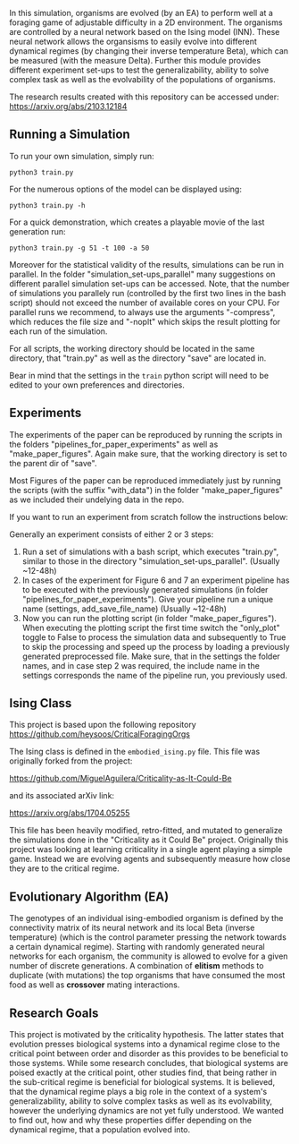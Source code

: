 

In this simulation, organisms are evolved (by an EA) to perform well at a foraging game of adjustable difficulty in a 2D environment. The organisms are controlled by a neural network based on the Ising model (INN). These neural network allows the organsisms to easily evolve into different dynamical regimes (by changing their inverse temperature Beta), which can be measured (with the measure Delta). Further this module provides different experiment set-ups to test the generalizability, ability to solve complex task as well as the evolvability of the populations of organisms.

The research results created with this repository can be accessed under: https://arxiv.org/abs/2103.12184





## Running a Simulation
To run your own simulation, simply run:
```
python3 train.py
```
For the numerous options of the model can be displayed using:
```
python3 train.py -h
```
For a quick demonstration, which creates a playable movie of the last generation run:

```
python3 train.py -g 51 -t 100 -a 50
```

Moreover for the statistical validity of the results, simulations can be run in parallel.
In the folder "simulation_set-ups_parallel" many suggestions on different parallel simulation set-ups can be accessed.
Note, that the number of simulations you parallely run (controlled by the first two lines in the bash script) should not exceed the number of available cores on your CPU. For parallel runs we recommend, to always use the arguments "-compress", which reduces the file size and "-noplt" which skips the result plotting for each run of the simulation.

For all scripts, the working directory should be located in the same directory, that "train.py" as well as the directory "save" are located in.

Bear in mind that the settings in the `train` python script will need to be edited to your own preferences and directories.

## Experiments
The experiments of the paper can be reproduced by running the scripts in the folders "pipelines_for_paper_experiments" as well as "make_paper_figures". Again make sure, that the working directory is set to the parent dir of "save".

Most Figures of the paper can be reproduced immediately just by running the scripts (with the suffix "with_data") in the folder "make_paper_figures" as we included their undelying data in the repo.

If you want to run an experiment from scratch follow the instructions below:

Generally an experiment consists of either 2 or 3 steps:
1. Run a set of simulations with a bash script, which executes "train.py", similar to those in the directory "simulation_set-ups_parallel". (Usually ~12-48h)
2. In cases of the experiment for Figure 6 and 7 an experiment pipeline has to be executed with the previously generated simulations (in folder "pipelines_for_paper_experiments"). Give your pipeline run a unique name (settings, add_save_file_name) (Usually ~12-48h)
3. Now you can run the plotting script (in folder "make_paper_figures"). When executing the plotting script the first time switch the "only_plot" toggle to False to process the simulation data
 and subsequently to True to skip the processing and speed up the process by loading a previously generated preprocessed file. Make sure, that in the settings the folder names, and in case step 2 was required, the include name in the settings corresponds the name of the pipeline run, you previously used.


## Ising Class
This project is based upon the following repository
https://github.com/heysoos/CriticalForagingOrgs

The Ising class is defined in the `embodied_ising.py` file. This file was originally forked from the project:

https://github.com/MiguelAguilera/Criticality-as-It-Could-Be

and its associated arXiv link:

https://arxiv.org/abs/1704.05255

This file has been heavily modified, retro-fitted, and mutated to generalize the simulations done in the "Criticality as it Could Be" project. Originally this project was looking at learning criticality in a single agent playing a simple game. Instead we are evolving agents and subsequently measure how close they are to the critical regime.


## Evolutionary Algorithm (EA)
The genotypes of an individual ising-embodied organism is defined by the connectivity matrix of its neural network and its local Beta (inverse temperature) (which is the control parameter pressing the network towards a certain dynamical regime). Starting with randomly generated neural networks for each organism, the community is allowed to evolve for a given number of discrete generations. A combination of **elitism** methods to duplicate (with mutations) the top organisms that have consumed the most food as well as **crossover** mating interactions.


## Research Goals
This project is motivated by the criticality hypothesis. The latter states that evolution presses biological systems into a dynamical regime close to the critical point between order and disorder as this provides to be beneficial to those systems. While some research concludes, that biological systems are poised exactly at the critical point, other studies find, that being rather in the sub-critical regime is beneficial for biological systems. It is believed, that the dynamical regime plays a big role in the context of a system's generalizability, ability to solve complex tasks as well as its evolvability, however the underlying dynamics are not yet fully understood. We wanted to find out, how and why these properties differ depending on the dynamical regime, that a population evolved into.
